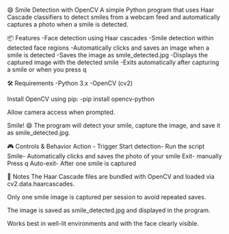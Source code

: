 😄 Smile Detection with OpenCV
A simple Python program that uses Haar Cascade classifiers to detect smiles from a webcam feed and automatically captures a photo when a smile is detected.

📦 Features
-Face detection using Haar cascades
-Smile detection within detected face regions
-Automatically clicks and saves an image when a smile is detected
-Saves the image as smile_detected.jpg 
-Displays the captured image with the detected smile
-Exits automatically after capturing a smile or when you press q

🛠 Requirements
-Python 3.x
-OpenCV (cv2)

Install OpenCV using pip:
-pip install opencv-python


Allow camera access when prompted.

Smile! 😄 The program will detect your smile, capture the image, and save it as smile_detected.jpg.

🎮 Controls & Behavior
Action	- Trigger
Start detection-	Run the script
Smile-	Automatically clicks and saves the photo of your smile
Exit- manually	Press q
Auto-exit-	After one smile is captured

📝 Notes
The Haar Cascade files are bundled with OpenCV and loaded via cv2.data.haarcascades.

Only one smile image is captured per session to avoid repeated saves.

The image is saved as smile_detected.jpg and displayed in the program.

Works best in well-lit environments and with the face clearly visible.
